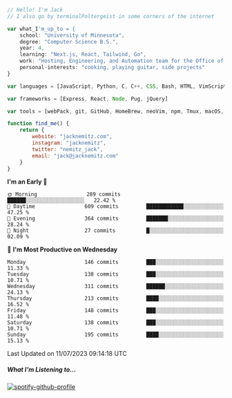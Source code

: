 ```javascript
// Hello! I'm Jack
// I also go by terminalPoltergeist in some corners of the internet

var what_I'm_up_to = {
    school: "University of Minnesota",
    degree: "Computer Science B.S.",
    year: 4,
    learning: "Next.js, React, Tailwind, Go",
    work: "Hosting, Engineering, and Automation team for the Office of Information Technology at UMN",
    personal-interests: "cooking, playing guitar, side projects"
}

var languages = [JavaScript, Python, C, C++, CSS, Bash, HTML, VimScript]

var frameworks = [Express, React, Node, Pug, jQuery]

var tools = [webPack, git, GitHub, HomeBrew, neoVim, npm, Tmux, macOS, Ubuntu, Docker, Nginx]

function find_me() {
    return {
        website: "jacknemitz.com",
        instagram: "jacknemitz",
        twitter: "nemitz_jack",
        email: "jack@jacknemitz.com"
    }
}
```

<!--START_SECTION:waka-->
**I'm an Early 🐤** 

```text
🌞 Morning                289 commits         ██████░░░░░░░░░░░░░░░░░░░   22.42 % 
🌆 Daytime                609 commits         ████████████░░░░░░░░░░░░░   47.25 % 
🌃 Evening                364 commits         ███████░░░░░░░░░░░░░░░░░░   28.24 % 
🌙 Night                  27 commits          █░░░░░░░░░░░░░░░░░░░░░░░░   02.09 % 
```
📅 **I'm Most Productive on Wednesday** 

```text
Monday                   146 commits         ███░░░░░░░░░░░░░░░░░░░░░░   11.33 % 
Tuesday                  138 commits         ███░░░░░░░░░░░░░░░░░░░░░░   10.71 % 
Wednesday                311 commits         ██████░░░░░░░░░░░░░░░░░░░   24.13 % 
Thursday                 213 commits         ████░░░░░░░░░░░░░░░░░░░░░   16.52 % 
Friday                   148 commits         ███░░░░░░░░░░░░░░░░░░░░░░   11.48 % 
Saturday                 138 commits         ███░░░░░░░░░░░░░░░░░░░░░░   10.71 % 
Sunday                   195 commits         ████░░░░░░░░░░░░░░░░░░░░░   15.13 % 
```



 Last Updated on 11/07/2023 09:14:18 UTC
<!--END_SECTION:waka-->

##### What I'm Listening to...

[![spotify-github-profile](https://spotify-github-profile.vercel.app/api/view?uid=jack.nemitz&cover_image=true&show_offline=true&bar_color=53b14f&bar_color_cover=false&background_color=121212FF)](https://spotify-github-profile.vercel.app/api/view?uid=jack.nemitz&redirect=true)

